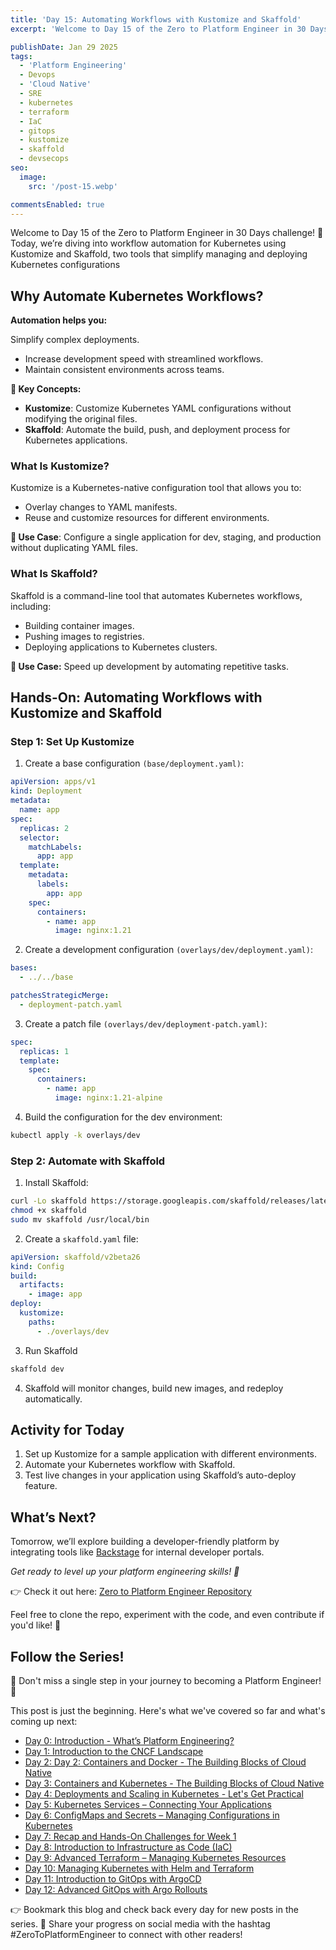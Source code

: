 ```yaml
---
title: 'Day 15: Automating Workflows with Kustomize and Skaffold'
excerpt: 'Welcome to Day 15 of the Zero to Platform Engineer in 30 Days challenge! 🚀 Today, we’re diving into workflow automation for Kubernetes using Kustomize and Skaffold, two tools that simplify managing and deploying Kubernetes configurations'

publishDate: Jan 29 2025
tags:
  - 'Platform Engineering'
  - Devops
  - 'Cloud Native'
  - SRE
  - kubernetes
  - terraform
  - IaC
  - gitops
  - kustomize
  - skaffold
  - devsecops
seo:
  image:
    src: '/post-15.webp'

commentsEnabled: true
---
```


Welcome to Day 15 of the Zero to Platform Engineer in 30 Days challenge! 🚀 Today, we’re diving into workflow automation for Kubernetes using Kustomize and Skaffold, two tools that simplify managing and deploying Kubernetes configurations

## Why Automate Kubernetes Workflows?

**Automation helps you:**

Simplify complex deployments.

- Increase development speed with streamlined workflows.
- Maintain consistent environments across teams.

**🎯 Key Concepts:**

- **Kustomize**: Customize Kubernetes YAML configurations without modifying the original files.
- **Skaffold**: Automate the build, push, and deployment process for Kubernetes applications.

### What Is Kustomize?

Kustomize is a Kubernetes-native configuration tool that allows you to:

- Overlay changes to YAML manifests.
- Reuse and customize resources for different environments.

**🎯 Use Case**: Configure a single application for dev, staging, and production without duplicating YAML files.

### What Is Skaffold?

Skaffold is a command-line tool that automates Kubernetes workflows, including:

- Building container images.
- Pushing images to registries.
- Deploying applications to Kubernetes clusters.

**🎯 Use Case:** Speed up development by automating repetitive tasks.

## Hands-On: Automating Workflows with Kustomize and Skaffold

### Step 1: Set Up Kustomize

1. Create a base configuration `(base/deployment.yaml)`:

```yaml
apiVersion: apps/v1
kind: Deployment
metadata:
  name: app
spec:
  replicas: 2
  selector:
    matchLabels:
      app: app
  template:
    metadata:
      labels:
        app: app
    spec:
      containers:
        - name: app
          image: nginx:1.21
```

2. Create a development configuration `(overlays/dev/deployment.yaml)`:

```yaml
bases:
  - ../../base

patchesStrategicMerge:
  - deployment-patch.yaml
```

3. Create a patch file `(overlays/dev/deployment-patch.yaml)`:

```yaml
spec:
  replicas: 1
  template:
    spec:
      containers:
        - name: app
          image: nginx:1.21-alpine
```

4. Build the configuration for the dev environment:

```bash
kubectl apply -k overlays/dev
```

### Step 2: Automate with Skaffold

1. Install Skaffold:

```bash
curl -Lo skaffold https://storage.googleapis.com/skaffold/releases/latest/skaffold-linux-amd64
chmod +x skaffold
sudo mv skaffold /usr/local/bin

```

2. Create a `skaffold.yaml` file:

```yaml
apiVersion: skaffold/v2beta26
kind: Config
build:
  artifacts:
    - image: app
deploy:
  kustomize:
    paths:
      - ./overlays/dev
```

3. Run Skaffold

```bash
skaffold dev
```

4. Skaffold will monitor changes, build new images, and redeploy automatically.

## Activity for Today

1. Set up Kustomize for a sample application with different environments.
2. Automate your Kubernetes workflow with Skaffold.
3. Test live changes in your application using Skaffold’s auto-deploy feature.

## What’s Next?

Tomorrow, we’ll explore building a developer-friendly platform by integrating tools like [Backstage](https://backstage.io) for internal developer portals.

_Get ready to level up your platform engineering skills! 🚀_

👉 Check it out here: [Zero to Platform Engineer Repository](https://github.com/parraletz/zero-to-platform-engineer)

Feel free to clone the repo, experiment with the code, and even contribute if you'd like! 🚀

## Follow the Series!

🎉 Don't miss a single step in your journey to becoming a Platform Engineer! 🎉

This post is just the beginning. Here's what we've covered so far and what's coming up next:

- [Day 0: Introduction - What’s Platform Engineering?](https://parraletz.space/blog/00-0-to-platform-eng-intro/)
- [Day 1: Introduction to the CNCF Landscape](https://parraletz.space/blog/01-0-to-platform-eng-day1/)
- [Day 2: Day 2: Containers and Docker - The Building Blocks of Cloud Native](https://parraletz.space/blog/02-0-to-platform-eng-day2/)
- [Day 3: Containers and Kubernetes - The Building Blocks of Cloud Native](https://parraletz.space/blog/03-0-to-platform-eng-day3/)
- [Day 4: Deployments and Scaling in Kubernetes - Let's Get Practical](https://parraletz.space/blog/03-0-to-platform-eng-day3/)
- [Day 5: Kubernetes Services – Connecting Your Applications](https://parraletz.space/blog/05-0-to-platform-eng-day5/)
- [Day 6: ConfigMaps and Secrets – Managing Configurations in Kubernetes](https://parraletz.space/blog/06-0-to-platform-eng-day6/)
- [Day 7: Recap and Hands-On Challenges for Week 1](https://parraletz.space/blog/07-0-to-platform-eng-day7/)
- [Day 8: Introduction to Infrastructure as Code (IaC)](https://parraletz.space/blog/08-0-to-platform-eng-day8/)
- [Day 9: Advanced Terraform – Managing Kubernetes Resources](https://parraletz.space/blog/09-0-to-platform-eng-day9/)
- [Day 10: Managing Kubernetes with Helm and Terraform](https://parraletz.space/blog/10-0-to-platform-eng-day10/)
- [Day 11: Introduction to GitOps with ArgoCD](https://parraletz.space/blog/11-0-to-platform-eng-day11/)
- [Day 12: Advanced GitOps with Argo Rollouts](https://parraletz.space/blog/12-0-to-platform-eng-day12/)

👉 Bookmark this blog and check back every day for new posts in the series.
📣 Share your progress on social media with the hashtag #ZeroToPlatformEngineer to connect with other readers!
